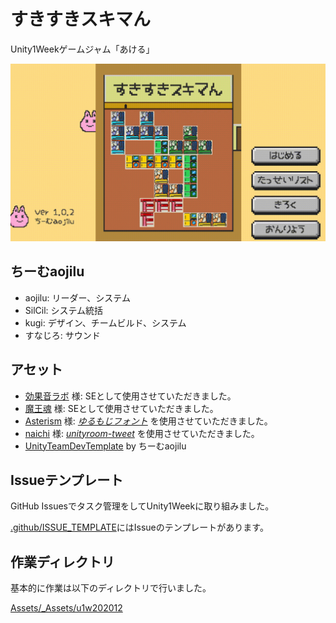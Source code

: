 # すきすきスキマん

Unity1Weekゲームジャム「あける」

[![](Documents/sukiman.gif)](https://unityroom.com/games/sukisukisukiman)

## ちーむaojilu
- aojilu: リーダー、システム
- SilCil: システム統括
- kugi: デザイン、チームビルド、システム
- すなじろ: サウンド

## アセット
- [効果音ラボ](https://soundeffect-lab.info/) 様: SEとして使用させていただきました。
- [魔王魂](https://maoudamashii.jokersounds.com/) 様: SEとして使用させていただきました。
- [Asterism](https://www.asterism-m.com/about/) 様: *[ゆるもじフォント](https://www.asterism-m.com/font/bmp-2byte/)* を使用させていただきました。
- [naichi](https://github.com/naichilab) 様: *[unityroom-tweet](https://github.com/naichilab/unityroom-tweet)* を使用させていただきました。
- [UnityTeamDevTemplate](https://github.com/TeamAojilu/UnityTeamDevTemplate) by ちーむaojilu

## Issueテンプレート
GitHub Issuesでタスク管理をしてUnity1Weekに取り組みました。

[.github/ISSUE_TEMPLATE](https://github.com/TeamAojilu/sukisukisukiman_u1w202012_akeru/tree/main/.github/ISSUE_TEMPLATE)にはIssueのテンプレートがあります。

## 作業ディレクトリ
基本的に作業は以下のディレクトリで行いました。

[Assets/\_Assets/u1w202012](https://github.com/TeamAojilu/sukisukisukiman_u1w202012_akeru/tree/main/Assets/_Assets/u1w202012)
